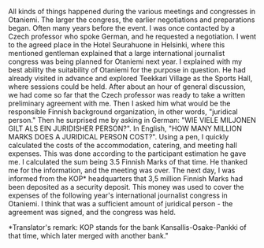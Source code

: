 
All kinds of things happened during the various meetings and congresses in Otaniemi. The larger the congress, the earlier negotiations and preparations began. Often many years before the event. I was once contacted by a Czech professor who spoke German, and he requested a negotiation. I went to the agreed place in the Hotel Seurahuone in Helsinki, where this mentioned gentleman explained that a large international journalist congress was being planned for Otaniemi next year. I explained with my best ability the suitability of Otaniemi for the purpose in question. He had already visited in advance and explored Teekkari Village as the Sports Hall, where sessions could be held. After about an hour of general discussion, we had come so far that the Czech professor was ready to take a written preliminary agreement with me. Then I asked him what would be the responsible Finnish background organization, in other words, "juridical person." Then he surprised me by asking in German: "WIE VIELE MILJONEN GILT ALS EIN JURIDISHER PERSON?". In English, "HOW MANY MILLION MARKS DOES A JURIDICAL PERSON COST?". Using a pen, I quickly calculated the costs of the accommodation, catering, and meeting hall expenses. This was done according to the participant estimation he gave me. I calculated the sum being 3.5 Finnish Marks of that time. He thanked me for the information, and the meeting was over. The next day, I was informed from the KOP\* headquarters that 3,5 million Finnish Marks had been deposited as a security deposit. This money was used to cover the expenses of the following year's international journalist congress in Otaniemi. I think that was a sufficient amount of juridical person - the agreement was signed, and the congress was held.

\*Translator's remark: KOP stands for the bank Kansallis-Osake-Pankki of that time, which later merged with another bank."
